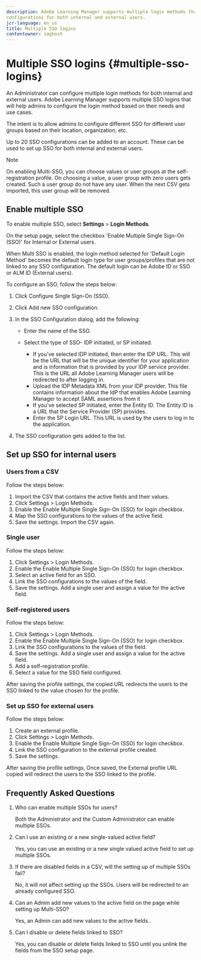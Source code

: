 ```yaml
---
description: Adobe Learning Manager supports multiple login methods through multiple SSO
configurations for both internal and external users.
jcr-language: en_us
title: Multiple SSO logins
contentowner: saghosh
---
```


# Multiple SSO logins {#multiple-sso-logins}

An Administrator can configure multiple login methods for both internal and external users. Adobe Learning Manager supports multiple SSO logins that will help admins to configure the login method based on their needs and use cases.

The intent is to allow admins to configure different SSO for different user groups based on their location, organization, etc.

Up to 20 SSO configurations can be added to an account. These can be used to set up SSO for both internal and external users.

>[!NOTE]
>
>On enabling Multi-SSO, you can choose values or user groups at the self-registration profile. On choosing a value, a user group with zero users gets created. Such a user group do not have any user. When the next CSV gets imported, this user group will be removed.

## Enable multiple SSO

To enable multiple SSO, select **Settings** > **Login Methods**.

On the setup page, select the checkbox 'Enable Multiple Single Sign-On (SSO)' for Internal or External users.

When Multi SSO is enabled, the login method selected for 'Default Login Method' becomes the default login type for user groups/profiles that are not linked to any SSO configuration. The default login can be Adobe ID or SSO or ALM ID (External users).

To configure an SSO, follow the steps below: 

1. Click Configure Single Sign-On (SSO).   
1. Click Add new SSO configuration.   
1. In the SSO Configuration dialog, add the following:

   * Enter the name of the SSO.
   * Select the type of SSO- IDP initiated, or SP initiated.

      * If you've selected IDP initiated, then enter the IDP URL. This will be the URL that will be the unique identifier for your application and is information that is provided by your IDP service provider. This is the URL all Adobe Learning Manager users will be redirected to after logging in.  
      * Upload the IDP Metadata XML from your IDP provider. This file contains information about the IdP that enables Adobe Learning Manager to accept SAML assertions from it
      * If you've selected SP initiated, enter the Entity ID. The Entity ID is a URL that the Service Provider (SP) provides.
      * Enter the SP Login URL. This URL is used by the users to log in to the application.

1. The SSO configuration gets added to the list. 

## Set up SSO for internal users

### Users from a CSV

Follow the steps below:

1. Import the CSV that contains the active fields and their values.  
1. Click Settings > Login Methods.  
1. Enable the Enable Multiple Single Sign-On (SSO) for login checkbox.  
1. Map the SSO configurations to the values of the active field.  
1. Save the settings. Import the CSV again.

### Single user

Follow the steps below:

1. Click Settings > Login Methods.   
1. Enable the Enable Multiple Single Sign-On (SSO) for login checkbox.   
1. Select an active field for an SSO.   
1. Link the SSO configurations to the values of the field.   
1. Save the settings. Add a single user and assign a value for the active field.

### Self-registered users

Follow the steps below:

1. Click Settings > Login Methods.   
1. Enable the Enable Multiple Single Sign-On (SSO) for login checkbox.   
1. Link the SSO configurations to the values of the field.   
1. Save the settings. Add a single user and assign a value for the active field.  
1. Add a self-registration profile.   
1. Select a value for the SSO field configured.

After saving the profile settings,  the copied URL redirects the users to the SSO linked to the value chosen for the profile.

### Set up SSO for external users

Follow the steps below:

1. Create an external profile.  
1. Click Settings > Login Methods.  
1. Enable the Enable Multiple Single Sign-On (SSO) for login checkbox.  
1. Link the SSO configuration to the external profile created.  
1. Save the settings.

After saving the profile settings, Once saved, the External profile URL copied will redirect the users to the SSO linked to the profile.

## Frequently Asked Questions

1. Who can enable multiple SSOs for users?

   Both the Administrator and the Custom Administrator can enable multiple SSOs.

1. Can I use an existing or a new single-valued active field?

   Yes, you can use an existing or a new single valued active field to set up multiple SSOs.

1. If there are disabled fields in a CSV, will the setting up of multiple SSOs fail?

   No, it will not affect setting up the SSOs. Users will be redirected to an already configured SSO.

1. Can an Admin add new values to the active field on the page while setting up Multi-SSO?

   Yes, an Admin can add new values to the active fields..

1. Can I disable or delete fields linked to SSO?

   Yes, you can disable or delete fields linked to SSO until you unlink the fields from the SSO setup page.
